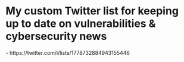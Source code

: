 <h1>My custom Twitter list for keeping up to date on vulnerabilities & cybersecurity news</h1>
- https://twitter.com/i/lists/1778732884943155446

